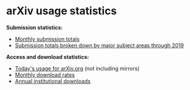 # arXiv usage statistics

**Submission statistics:**

-   [Monthly submission
    totals](https://arxiv.org/stats/monthly_submissions)
-   [Submission totals broken down by major subject areas through
    2019](2019_by_area/index.md)

**Access and download statistics:**

-   [Today's usage for arXiv.org](../../help/faq/today.md) (not
    including mirrors)
-   [Monthly download rates](https://arxiv.org/stats/monthly_downloads)
-   [Annual institutional downloads](../../about/membership.md)
